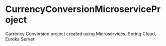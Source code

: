 # CurrencyConversionMicroserviceProject
Currency Conversion project created using Microservices, Spring Cloud, Eureka Server
